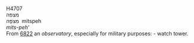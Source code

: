 <body>
  <p>H4707<br>  מצפּה  <br> מִצפֶּה  ‎  mitspeh  <br><i>mits-peh‘ </i><br>From <a href="h6822.htm">6822</a>  an <i>observatory</i>, especially for military purposes: - watch tower.<br></p>
 </body>